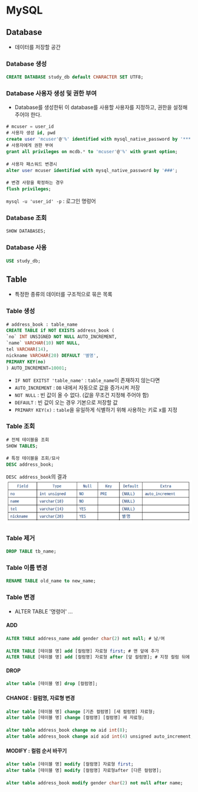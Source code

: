 # MySQL



## Database

- 데이터를 저장할 공간



### Database 생성

```sql
CREATE DATABASE study_db default CHARACTER SET UTF8;
```



### Database 사용자 생성 및 권한 부여

- Database를 생성한뒤 이 database를 사용할 사용자를 지정하고, 권한을 설정해주어야 한다.

```sql
# mcuser = user_id
# 사용자 생성 id, pwd
create user 'mcuser'@'%' identified with mysql_native_password by '***';
# 사용자에게 권한 부여
grant all privileges on mcdb.* to 'mcuser'@'%' with grant option;

# 사용자 패스워드 변경시
alter user mcuser identified with mysql_native_password by '###';

# 변경 사항을 확정하는 경우
flush privileges;
```

`mysql -u 'user_id' -p` : 로그인 명렁어



### Database 조회

```sql
SHOW DATABASES;
```



### Database 사용

```sql
USE study_db;
```



## Table

- 특정한 종류의 데이터를 구조적으로 묶은 목록



### Table 생성

```sql
# address_book : table_name
CREATE TABLE if NOT EXISTS address_book (
`no` INT UNSIGNED NOT NULL AUTO_INCREMENT,
`name` VARCHAR(10) NOT NULL,
tel VARCHAR(14),
nickname VARCHAR(20) DEFAULT '별명',
PRIMARY KEY(no)
) AUTO_INCREMENT=10001;
```

- `IF NOT EXITST 'table_name'` : `table_name`이 존재하지 않는다면
- `AUTO_INCREMENT` : `DB` 내에서 자동으로 값을 증가시켜 저장
- `NOT NULL` : 빈 값이 올 수 없다. (값을 무조건 지정해 주어야 함)
- `DEFAULT` : 빈 값이 오는 경우 기본으로 저장할 값
- `PRIMARY KEY(x)` : `table`을 유일하게 식별하기 위해 사용하는 키로 x를 지정



### Table 조회

```sql
# 전체 테이블을 조회
SHOW TABLES;

# 특정 테이블을 조회/묘사
DESC address_book;
```

`DESC address_book`의 결과
![image-20210825234356929](md-images/image-20210825234356929.png)



### Table 제거

```sql
DROP TABLE tb_name;
```



### Table 이름 변경

```sql
RENAME TABLE old_name to new_name;
```



### Table 변경

- ALTER TABLE '명령어' ...



#### ADD

```sql
ALTER TABLE address_name add gender char(2) not null; # 남/여

ALTER TABLE [테이블 명] add [컬럼명] 자료형 first; # 맨 앞에 추가
ALTER TABLE [테이블 명] add [컬럼명] 자료형 after [앞 컬럼명]; # 지정 컬럼 뒤에 추가
```

#### 

#### DROP

```sql
alter table [테이블 명] drop [컬럼명];
```



#### CHANGE : 컬럼명, 자료형 변경

```sql
alter table [테이블 명] change [기존 컬럼명] [새 컬럼명] 자료형;
alter table [테이블 명] change [컬럼명] [컬럼명] 새 자료형;

alter table address_book change no aid int(8);
alter table address_book change aid aid int(4) unsigned auto_increment;
```



#### MODIFY : 컬럼 순서 바꾸기

```sql
alter table [테이블 명] modify [컬럼명] 자료형 first;
alter table [테이블 명] modify [컬럼명] 자료형after [다른 컬럼명];

alter table address_book modify gender char(2) not null after name;
```

